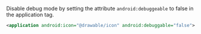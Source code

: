 Disable debug mode by setting the attribute `android:debuggeable` to false in the application tag.

```xml
<application android:icon="@drawable/icon" android:debuggable="false">
```
